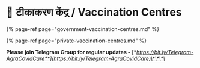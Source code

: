 # 💉 टीकाकरण केंद्र / Vaccination Centres

{% page-ref page="government-vaccination-centres.md" %}

{% page-ref page="private-vaccination-centres.md" %}

**Please join Telegram Group for regular updates -** [**https://bit.ly/Telegram-AgraCovidCare**](https://bit.ly/Telegram-AgraCovidCare)\*\*\*\*


